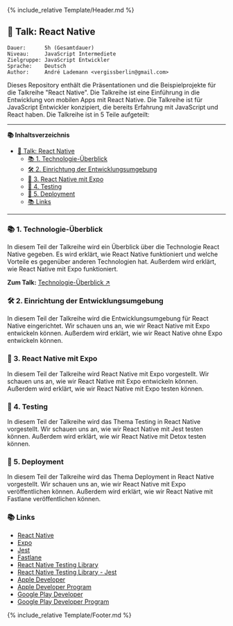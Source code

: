 {% include_relative Template/Header.md %}

## 💬 Talk: React Native

```text
Dauer:      5h (Gesamtdauer)
Niveau:     JavaScript Intermediete
Zielgruppe: JavaScript Entwickler
Sprache:    Deutsch
Author:     André Lademann <vergissberlin@gmail.com>
```

Dieses Repository enthält die Präsentationen und die Beispielprojekte für die Talkreihe "React Native". Die Talkreihe ist eine Einführung in die Entwicklung von mobilen Apps mit React Native. Die Talkreihe ist für JavaScript Entwickler konzipiert, die bereits Erfahrung mit JavaScript und React haben. Die Talkreihe ist in 5 Teile aufgeteilt:

---

**📚 Inhaltsverzeichnis**

- [💬 Talk: React Native](#-talk-react-native)
  - [📚 1. Technologie-Überblick](#-1-technologie-überblick)
  - [🛠 2. Einrichtung der Entwicklungsumgebung](#-2-einrichtung-der-entwicklungsumgebung)
  - [📱 3. React Native mit Expo](#-3-react-native-mit-expo)
  - [🧪 4. Testing](#-4-testing)
  - [🚀 5. Deployment](#-5-deployment)
  - [📚 Links](#-links)

---

### 📚 1. Technologie-Überblick

In diesem Teil der Talkreihe wird ein Überblick über die Technologie React Native gegeben. Es wird erklärt, wie React Native funktioniert und welche Vorteile es gegenüber anderen Technologien hat. Außerdem wird erklärt, wie React Native mit Expo funktioniert.

**Zum Talk:** [Technologie-Überblick ↗ ](./Talks/01_technology.md)

### 🛠 2. Einrichtung der Entwicklungsumgebung

In diesem Teil der Talkreihe wird die Entwicklungsumgebung für React Native eingerichtet. Wir schauen uns an, wie wir React Native mit Expo entwickeln können. Außerdem wird erklärt, wie wir React Native ohne Expo entwickeln können.

### 📱 3. React Native mit Expo

In diesem Teil der Talkreihe wird React Native mit Expo vorgestellt. Wir schauen uns an, wie wir React Native mit Expo entwickeln können. Außerdem wird erklärt, wie wir React Native mit Expo testen können.

### 🧪 4. Testing

In diesem Teil der Talkreihe wird das Thema Testing in React Native vorgestellt. Wir schauen uns an, wie wir React Native mit Jest testen können. Außerdem wird erklärt, wie wir React Native mit Detox testen können.

### 🚀 5. Deployment

In diesem Teil der Talkreihe wird das Thema Deployment in React Native vorgestellt. Wir schauen uns an, wie wir React Native mit Expo veröffentlichen können. Außerdem wird erklärt, wie wir React Native mit Fastlane veröffentlichen können.

### 📚 Links

- [React Native](https://reactnative.dev/)
- [Expo](https://expo.io/)
- [Jest](https://jestjs.io/)
- [Fastlane](https://fastlane.tools/)
- [React Native Testing Library](https://callstack.github.io/react-native-testing-library/)
- [React Native Testing Library - Jest](https://callstack.github.io/react-native-testing-library/docs/api-jest)
- [Apple Developer](https://developer.apple.com/)
- [Apple Developer Program](https://developer.apple.com/programs/)
- [Google Play Developer](https://play.google.com/apps/publish/)
- [Google Play Developer Program](https://play.google.com/apps/publish/signup/)

{% include_relative Template/Footer.md %}
